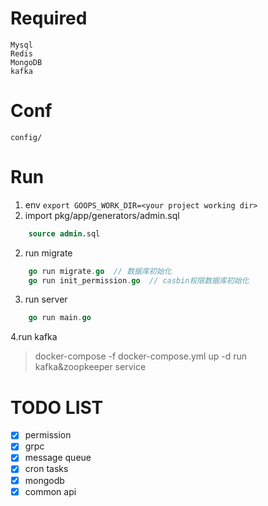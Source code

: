# Required


    Mysql
    Redis
    MongoDB
    kafka

# Conf

    config/
    
    
# Run
1. env     `export GOOPS_WORK_DIR=<your project working dir>`
1. import pkg/app/generators/admin.sql

```sql
    source admin.sql
```

2. run migrate

```go
    go run migrate.go  // 数据库初始化
    go run init_permission.go  // casbin权限数据库初始化
```

3. run server
```go
    go run main.go
```

4.run kafka
> docker-compose -f docker-compose.yml up -d run kafka&zoopkeeper service


# TODO LIST

- [x] permission 
- [x] grpc
- [x] message queue
- [x] cron tasks
- [x] mongodb
- [x] common api
